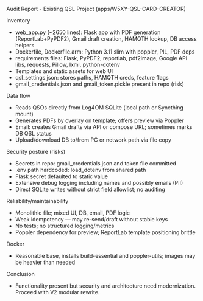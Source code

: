 Audit Report - Existing QSL Project (apps/W5XY-QSL-CARD-CREATOR)

Inventory
- web_app.py (~2650 lines): Flask app with PDF generation (ReportLab+PyPDF2), Gmail draft creation, HAMQTH lookup, DB access helpers
- Dockerfile, Dockerfile.arm: Python 3.11 slim with poppler, PIL, PDF deps
- requirements files: Flask, PyPDF2, reportlab, pdf2image, Google API libs, requests, Pillow, lxml, python-dotenv
- Templates and static assets for web UI
- qsl_settings.json: stores paths, HAMQTH creds, feature flags
- gmail_credentials.json and gmail_token.pickle present in repo (risk)

Data flow
- Reads QSOs directly from Log4OM SQLite (local path or Syncthing mount)
- Generates PDFs by overlay on template; offers preview via Poppler
- Email: creates Gmail drafts via API or compose URL; sometimes marks DB QSL status
- Upload/download DB to/from PC or network path via file copy

Security posture (risks)
- Secrets in repo: gmail_credentials.json and token file committed
- .env path hardcoded: load_dotenv from shared path
- Flask secret defaulted to static value
- Extensive debug logging including names and possibly emails (PII)
- Direct SQLite writes without strict field allowlist; no auditing

Reliability/maintainability
- Monolithic file; mixed UI, DB, email, PDF logic
- Weak idempotency — may re-send/draft without stable keys
- No tests; no structured logging/metrics
- Poppler dependency for preview; ReportLab template positioning brittle

Docker
- Reasonable base, installs build-essential and poppler-utils; images may be heavier than needed

Conclusion
- Functionality present but security and architecture need modernization. Proceed with V2 modular rewrite.
